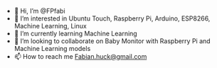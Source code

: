 - 👋 Hi, I’m @FPfabi
- 👀 I’m interested in Ubuntu Touch, Raspberry Pi, Arduino, ESP8266, Machine Learning, Linux
- 🌱 I’m currently learning Machine Learning
- 💞️ I’m looking to collaborate on Baby Monitor with Raspberry Pi and Machine Learning models
- 📫 How to reach me Fabian.huck@gmail.com

<!---
FPfabi/FPfabi is a ✨ special ✨ repository because its `README.md` (this file) appears on your GitHub profile.
You can click the Preview link to take a look at your changes.
--->
